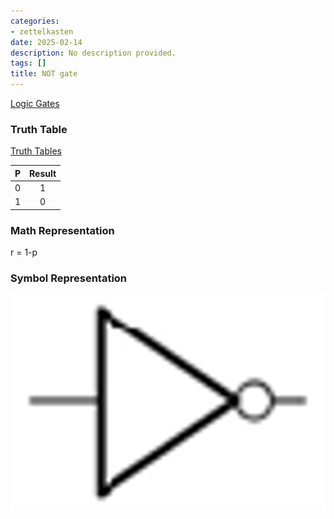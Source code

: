 ```yaml
---
categories:
- zettelkasten
date: 2025-02-14
description: No description provided.
tags: []
title: NOT gate
---
```


[Logic Gates](Logic%20Gates.md)

### Truth Table

[Truth Tables](Truth%20Tables.md)

| P | Result |
| :-: | :-: |
|0|1|
|1|0|

### Math Representation

r = 1-p

### Symbol Representation

![400x200](attachments/NOT_GATE.png)

